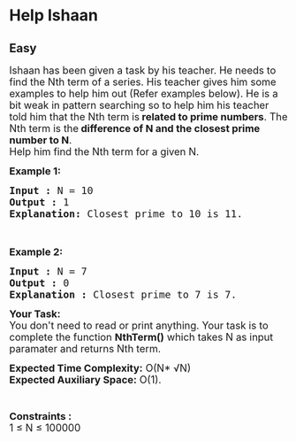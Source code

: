 # Help Ishaan
## Easy
<div class="problem-statement">
                <p><span style="font-size:18px">Ishaan has been given a task by his teacher. He needs to find the Nth term of a series. His teacher gives him some examples to help him out (Refer examples below). He is a bit weak in pattern searching so to help him his teacher told him that the Nth term is<strong> related to prime numbers</strong>. The Nth term is the<strong> difference of N and the closest prime number to N</strong>.&nbsp;<br>
Help him find the Nth term for a given N.</span></p>

<p><span style="font-size:18px"><strong>Example 1:</strong></span></p>
<pre><span style="font-size:18px"><strong>Input :</strong> N = 10
<strong>Output :</strong> 1
<strong>Explanation:</strong> Closest prime to 10 is 11.</span></pre> 

<p><br>
<br>
<span style="font-size:18px"><strong>Example 2:</strong></span></p>

<pre><span style="font-size:18px"><strong>Input :</strong> N = 7
<strong>Output :</strong> 0
<strong>Explanation :</strong> Closest prime to 7 is 7.</span></pre>

<p><span style="font-size:18px"><strong>Your Task:</strong><br>
You don't need to read or print anything. Your task is to complete the function  <strong>NthTerm()</strong> which takes N as input paramater and returns Nth term.</span></p>

<p><span style="font-size:18px"><strong>Expected Time Complexity:</strong>&nbsp;O(N* √N)<br>
<strong>Expected Auxiliary Space:</strong>&nbsp;O(1).</span></p>

<p>&nbsp;</p>

<p><span style="font-size:18px"><strong>Constraints :&nbsp;</strong><br>
1 ≤ N ≤ 100000<br>

 <p></p>
            </div>

